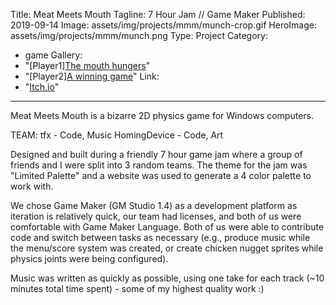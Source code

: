 ﻿Title: Meat Meets Mouth
Tagline: 7 Hour Jam // Game Maker 
Published: 2019-09-14
Image: assets/img/projects/mmm/munch-crop.gif
HeroImage: assets/img/projects/mmm/munch.png
Type: Project
Category: 
  - game
Gallery: 
  - "[Player1][The mouth hungers](assets/img/projects/mmm/munch.gif)"
  - "[Player2][A winning game](assets/img/projects/mmm/EatMe.png)"
Link:
  - "[Itch.io](https://saltmonger.itch.io/meat-meets-mouth)"
---
Meat Meets Mouth is a bizarre 2D physics game for Windows computers.

TEAM: 
tfx - Code, Music
HomingDevice - Code, Art

Designed and built during a friendly 7 hour game jam where a group of friends and I were split into 3 random teams.  The theme for the jam was "Limited Palette" and a website was used to generate a 4 color palette to work with.

We chose Game Maker (GM Studio 1.4) as a development platform as iteration is relatively quick, our team had licenses, and both of us were comfortable with Game Maker Language.  Both of us were able to contribute code and switch between tasks as necessary (e.g., produce music while the menu/score system was created, or create chicken nugget sprites while physics joints were being configured).

Music was written as quickly as possible, using one take for each track (~10 minutes total time spent) - some of my highest quality work :)